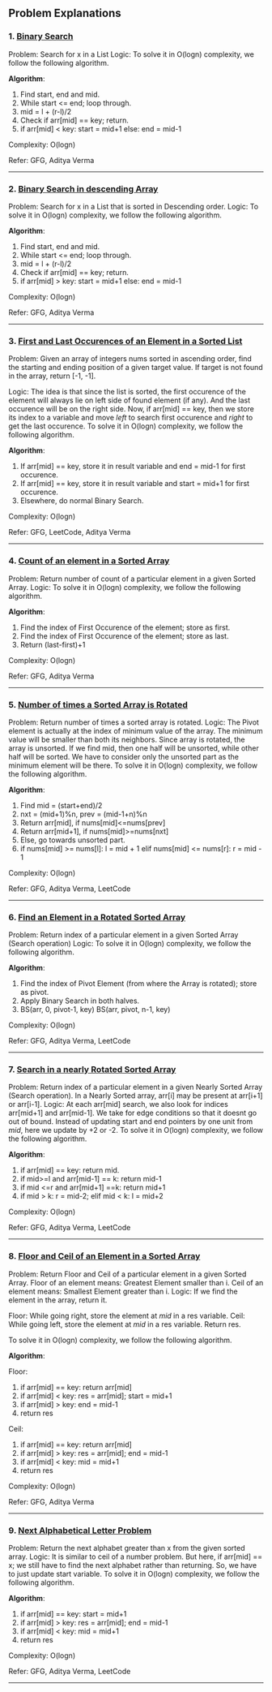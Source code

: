 ## Problem Explanations

### 1. [Binary Search](https://practice.geeksforgeeks.org/problems/binary-search-1587115620/1/?track=dsa-workshop-1-search-sort&batchId=308)
Problem: Search for x in a List 
Logic: To solve it in O(logn) complexity, we follow the following algorithm.

**Algorithm**:
1. Find start, end and mid.
2. While start <= end; loop through.
3. mid = l + (r-l)/2
4. Check if arr[mid] == key; return.
5. if arr[mid] < key: start = mid+1 else: end = mid-1

Complexity: O(logn)

Refer: GFG, Aditya Verma

---

### 2. [Binary Search in descending Array](https://www.youtube.com/watch?v=YbkELwnGRdo&list=PL_z_8CaSLPWeYfhtuKHj-9MpYb6XQJ_f2&index=3)
Problem: Search for x in a List that is sorted in Descending order. 
Logic: To solve it in O(logn) complexity, we follow the following algorithm.

**Algorithm**:
1. Find start, end and mid.
2. While start <= end; loop through.
3. mid = l + (r-l)/2
4. Check if arr[mid] == key; return.
5. if arr[mid] > key: start = mid+1 else: end = mid-1

Complexity: O(logn)

Refer: GFG, Aditya Verma

---

### 3. [First and Last Occurences of an Element in a Sorted List](https://leetcode.com/problems/find-first-and-last-position-of-element-in-sorted-array/)
Problem: Given an array of integers nums sorted in ascending order, find the starting and ending position of a given target value.
If target is not found in the array, return [-1, -1]. 

Logic: The idea is that since the list is sorted, the first occurence of the element will always lie on left side of found element (if any). And the last occurence will be on the right side. Now, if arr[mid] == key, then we store its index to a variable and move *left* to search first occurence and *right* to get the last occurence. To solve it in O(logn) complexity, we follow the following algorithm.

**Algorithm**:
1. If arr[mid] == key, store it in result variable and end = mid-1 for first occurence.
2. If arr[mid] == key, store it in result variable and start = mid+1 for first occurence.
3. Elsewhere, do normal Binary Search.

Complexity: O(logn)

Refer: GFG, LeetCode, Aditya Verma

---

### 4. [Count of an element in a Sorted Array](https://www.geeksforgeeks.org/count-number-of-occurrences-or-frequency-in-a-sorted-array/)
Problem: Return number of count of a particular element in a given Sorted Array. 
Logic: To solve it in O(logn) complexity, we follow the following algorithm.

**Algorithm**:
1. Find the index of First Occurence of the element; store as first.
2. Find the index of First Occurence of the element; store as last.
3. Return (last-first)+1

Complexity: O(logn)

Refer: GFG, Aditya Verma

---

### 5. [Number of times a Sorted Array is Rotated](https://leetcode.com/problems/find-minimum-in-rotated-sorted-array)
Problem: Return number of times a sorted array is rotated. 
Logic: The Pivot element is actually at the index of minimum value of the array. The minimum value will be smaller than both its neighbors. Since array is rotated, the array is unsorted. If we find mid, then one half will be unsorted, while other half will be sorted. We have to consider only the unsorted part as the minimum element will be there. To solve it in O(logn) complexity, we follow the following algorithm.

**Algorithm**:
1. Find mid = (start+end)/2
2. nxt = (mid+1)%n, prev = (mid-1+n)%n
3. Return arr[mid], if nums[mid]<=nums[prev]
4. Return arr[mid+1], if nums[mid]>=nums[nxt]
5. Else, go towards unsorted part.
6. if nums[mid] >= nums[l]: l = mid + 1 
   elif nums[mid] <= nums[r]: r = mid - 1

Complexity: O(logn)

Refer: GFG, Aditya Verma, LeetCode

---

### 6. [Find an Element in a Rotated Sorted Array](https://leetcode.com/problems/search-in-rotated-sorted-array/)
Problem: Return index of a particular element in a given Sorted Array (Search operation) 
Logic: To solve it in O(logn) complexity, we follow the following algorithm.

**Algorithm**:
1. Find the index of Pivot Element (from where the Array is rotated); store as pivot.
2. Apply Binary Search in both halves.
3. BS(arr, 0, pivot-1, key) 
   BS(arr, pivot, n-1, key)

Complexity: O(logn)

Refer: GFG, Aditya Verma, LeetCode

---

### 7. [Search in a nearly Rotated Sorted Array](https://www.geeksforgeeks.org/search-almost-sorted-array/)
Problem: Return index of a particular element in a given Nearly Sorted Array (Search operation). In a Nearly Sorted array, arr[i] may be present at arr[i+1] or arr[i-1].
Logic: At each arr[mid] search, we also look for indices arr[mid+1] and arr[mid-1]. We take for edge conditions so that it doesnt go out of bound. Instead of updating start and end pointers by one unit from *mid*, here we update by +2 or -2. To solve it in O(logn) complexity, we follow the following algorithm.

**Algorithm**:
1. if arr[mid] == key: return mid.
2. if mid>=l and arr[mid-1] == k: return mid-1
3. if mid <=r and arr[mid+1] ==k: return mid+1 
4. if mid > k: r = mid-2; elif mid < k: l = mid+2

Complexity: O(logn)

Refer: GFG, Aditya Verma, LeetCode

---

### 8. [Floor and Ceil of an Element in a Sorted Array](https://www.geeksforgeeks.org/floor-in-a-sorted-array/)
Problem: Return Floor and Ceil of a particular element in a given Sorted Array. Floor of an element means: Greatest Element smaller than i. Ceil of an element means: Smallest Element greater than i. 
Logic: If we find the element in the array, return it. 

Floor: While going right, store the element at *mid* in a res variable. 
Ceil: While going left, store the element at *mid* in a res variable.
Return res.

To solve it in O(logn) complexity, we follow the following algorithm.

**Algorithm**:

Floor: 

1. if arr[mid] == key: return arr[mid]
2. if arr[mid] < key: res = arr[mid]; start = mid+1
3. if arr[mid] > key: end = mid-1 
4. return res

Ceil: 

1. if arr[mid] == key: return arr[mid]
2. if arr[mid] > key: res = arr[mid]; end = mid-1
3. if arr[mid] < key: mid = mid+1 
4. return res

Complexity: O(logn)

Refer: GFG, Aditya Verma

---

### 9. [Next Alphabetical Letter Problem](https://www.youtube.com/watch?v=X45c37QMdX0&list=PL_z_8CaSLPWeYfhtuKHj-9MpYb6XQJ_f2&index=12)
Problem: Return the next alphabet greater than x from the given sorted array.
Logic: It is similar to ceil of a number problem. But here, if arr[mid] == x; we still have to find the next alphabet rather than returning. So, we have to just update start variable. To solve it in O(logn) complexity, we follow the following algorithm.

**Algorithm**:
1. if arr[mid] == key: start = mid+1
2. if arr[mid] > key: res = arr[mid]; end = mid-1
3. if arr[mid] < key: mid = mid+1 
4. return res

Complexity: O(logn)

Refer: GFG, Aditya Verma, LeetCode

---




